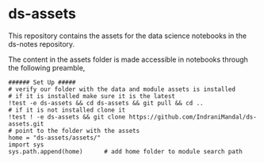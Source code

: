 # ds-assets
This repository contains the assets for the data science notebooks in the ds-notes repository.

The content in the assets folder is made accessible in notebooks through the following
preamble,
```
###### Set Up #####
# verify our folder with the data and module assets is installed
# if it is installed make sure it is the latest
!test -e ds-assets && cd ds-assets && git pull && cd ..
# if it is not installed clone it 
!test ! -e ds-assets && git clone https://github.com/IndraniMandal/ds-assets.git
# point to the folder with the assets
home = "ds-assets/assets/" 
import sys
sys.path.append(home)      # add home folder to module search path
```

